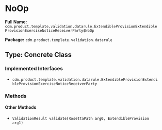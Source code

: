 # NoOp

**Full Name:** `cdm.product.template.validation.datarule.ExtendibleProvisionExtendibleProvisionExerciseNoticeReceiverParty$NoOp`

**Package:** `cdm.product.template.validation.datarule`

## Type: Concrete Class

### Implemented Interfaces

- `cdm.product.template.validation.datarule.ExtendibleProvisionExtendibleProvisionExerciseNoticeReceiverParty`

### Methods

#### Other Methods

- `ValidationResult validate(RosettaPath arg0, ExtendibleProvision arg1)`

